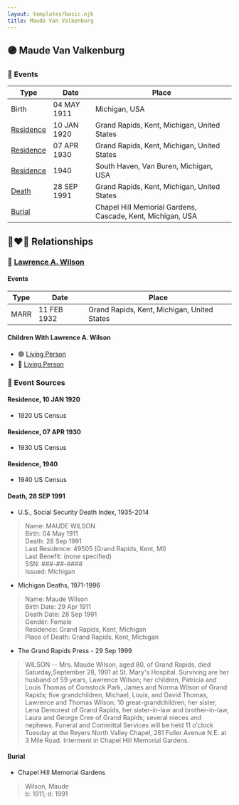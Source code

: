 ```yaml
---
layout: templates/basic.njk
title: Maude Van Valkenburg
---
```

## 🟣 Maude Van Valkenburg

### 📆 Events

Type | Date | Place
------ | ------ | ------
Birth | 04 MAY 1911 | Michigan, USA
[Residence](#event-1) | 10 JAN 1920 | Grand Rapids, Kent, Michigan, United States
[Residence](#event-2) | 07 APR 1930 | Grand Rapids, Kent, Michigan, United States
[Residence](#event-3) | 1940 | South Haven, Van Buren, Michigan, USA
[Death](#event-4) | 28 SEP 1991 | Grand Rapids, Kent, Michigan, United States
[Burial](#event-5) |  | Chapel Hill Memorial Gardens, Cascade, Kent, Michigan, USA

## 👩‍❤️‍👨 Relationships

### 🔵 [Lawrence A. Wilson](/people/8/86477632)

#### Events

Type | Date | Place
------ | ------ | ------
MARR | 11 FEB 1932 | Grand Rapids, Kent, Michigan, United States
#### Children With Lawrence A. Wilson
* 🟣 [Living Person](/people/1/19809296)
* 🔵 [Living Person](/people/4/44847084)
### 📰 Event Sources

#### <a id="event-1"></a> Residence, 10 JAN 1920
* 1920 US Census

#### <a id="event-2"></a> Residence, 07 APR 1930
* 1930 US Census

#### <a id="event-3"></a> Residence, 1940
* 1940 US Census

#### <a id="event-4"></a> Death, 28 SEP 1991
* U.S., Social Security Death Index, 1935-2014
>   
  > Name: MAUDE WILSON  
  > Birth: 04 May 1911  
  > Death: 28 Sep 1991  
  > Last Residence: 49505 (Grand Rapids, Kent, MI)  
  > Last Benefit: (none specified)  
  > SSN: ###-##-####  
  > Issued: Michigan
* Michigan Deaths, 1971-1996
>   
  > Name:  Maude Wilson  
  > Birth Date: 29 Apr 1911  
  > Death Date: 28 Sep 1991  
  > Gender: Female  
  > Residence: Grand Rapids, Kent, Michigan  
  > Place of Death: Grand Rapids, Kent, Michigan
* The Grand Rapids Press  - 29 Sep 1999
>   
  > WILSON -- Mrs. Maude Wilson, aged 80, of Grand Rapids, died Saturday,September 28, 1991 at St. Mary's Hospital. Surviving are her husband of 59 years, Lawrence Wilson; her children, Patricia and Louis Thomas of Comstock Park, James and Norma Wilson of Grand Rapids; five grandchildren, Michael, Louis, and David Thomas, Lawrence and Thomas Wilson; 10 great-grandchildren; her sister, Lena Demorest of Grand Rapids, her sister-in-law and brother-in-law, Laura and George Cree of Grand Rapids; several nieces and nephews. Funeral and Committal Services will be held 11 o'clock Tuesday at the Reyers North Valley Chapel, 281 Fuller Avenue N.E. at 3 Mile Road. Interment in Chapel Hill Memorial Gardens.

#### <a id="event-5"></a> Burial
* Chapel Hill Memorial Gardens
>   
  > Wilson, Maude  
  > b: 1911; d: 1991